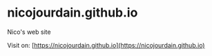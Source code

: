 # nicojourdain.github.io
Nico's web site

Visit on: [https://nicojourdain.github.io](https://nicojourdain.github.io)
